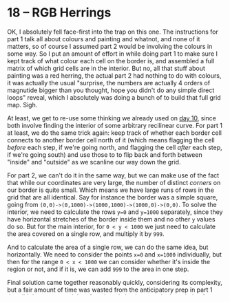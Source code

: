 # 18 &ndash; RGB Herrings
OK, I absolutely fell face-first into the trap on this one. The instructions for part 1 talk all about colours and painting and whatnot, and none of it matters, so of course I assumed part 2 would be involving the colours in some way. So I put an amount of effort in while doing part 1 to make sure I kept track of what colour each cell on the border is, and assembled a full matrix of which grid cells are in the interior. But no, all that stuff about painting was a red herring, the actual part 2 had nothing to do with colours, it was actually the usual "surprise, the numbers are actually 4 orders of magnutide bigger than you thought, hope you didn't do any simple direct loops" reveal, which I absolutely was doing a bunch of to build that full grid map. Sigh.

At least, we get to re-use some thinking we already used on [day 10](10.md), since both involve finding the interior of some arbitrary recilinear curve. For part 1 at least, we do the same trick again: keep track of whether each border cell connects to another border cell north of it (which means flagging the cell _before_ each step, if we're going north, and flagging the cell _after_ each step, if we're going south) and use those to to flip back and forth between "inside" and "outside" as we scanline our way down the grid.

For part 2, we can't do it in the same way, but we can make use of the fact that while our coordinates are very large, the number of distinct _corners_ on our border is quite small. Which means we have large runs of rows in the grid that are all identical. Say for instance the border was a simple square, going from `(0,0)->(0,1000)->(1000,1000)->(1000,0)->(0,0)`. To solve the interior, we need to calculate the rows `y=0` and `y=1000` separately, since they have horizontal stretches of the border inside them and no other `y` values do so. But for the main interior, for `0 < y < 1000` we just need to calculate the area covered on a single row, and multiply it by `999`.

And to calculate the area of a single row, we can do the same idea, but horizontally. We need to consider the points `x=0` and `x=1000` individually, but then for the range `0 < x < 1000` we can consider whether it's inside the region or not, and if it is, we can add `999` to the area in one step.

Final solution came together reasonably quickly, considering its complexity, but a fair amount of time was wasted from the anticipatory prep in part 1 that didn't pan out, and then from largely having to redo the solution from scratch with very little being reusable from part 1.

[39/108]

PS: Discussions on the LRRcord have reminded me of a fancy thing called the [shoelace formula](https://en.wikipedia.org/wiki/Shoelace_formula), which certainly would have made this a lot simpler. And we'd discussed that formula back on day 10. But it hadn't stuck, so I didn't think of it today. Gonna have to study this formula to get it stuck in my brain, so I think of it next time (which will probably be sometime next AoC). This is pretty normal for how my brain works, it can take a few times learning about a trick like this for it to stick, but once it does stick it'll be in there forever. I remember it took me several tries reading about the [Chinese Remainder Theorem](https://en.wikipedia.org/wiki/Chinese_remainder_theorem), for example, but eventually it clicked and now I understand it.
